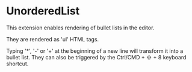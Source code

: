 # UnorderedList

This extension enables rendering of bullet lists in the editor.

They are rendered as 'ul' HTML tags.

Typing '*', '-' or '+' at the beginning of a new line will transform
it into a bullet list. They can also be triggered
by the Ctrl/CMD + ⇧ + 8 keyboard shortcut.
